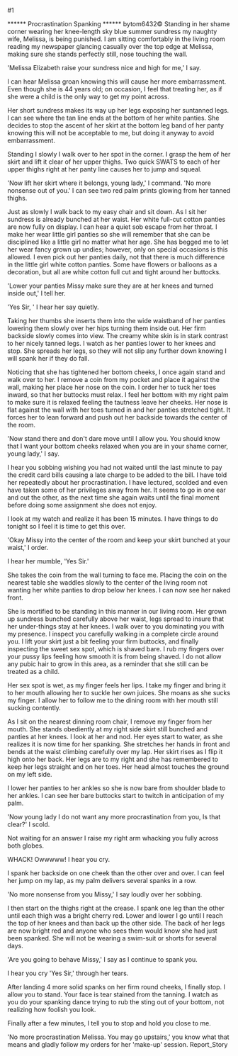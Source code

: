 #1 

 

 ****** Procrastination Spanking ****** bytom6432© Standing in her shame corner wearing her knee-length sky blue summer sundress my naughty wife, Melissa, is being punished. I am sitting comfortably in the living room reading my newspaper glancing casually over the top edge at Melissa, making sure she stands perfectly still, nose touching the wall. 

 'Melissa Elizabeth raise your sundress nice and high for me,' I say. 

 I can hear Melissa groan knowing this will cause her more embarrassment. Even though she is 44 years old; on occasion, I feel that treating her, as if she were a child is the only way to get my point across. 

 Her short sundress makes its way up her legs exposing her suntanned legs. I can see where the tan line ends at the bottom of her white panties. She decides to stop the ascent of her skirt at the bottom leg band of her panty knowing this will not be acceptable to me, but doing it anyway to avoid embarrassment. 

 Standing I slowly I walk over to her spot in the corner. I grasp the hem of her skirt and lift it clear of her upper thighs. Two quick SWATS to each of her upper thighs right at her panty line causes her to jump and squeal. 

 'Now lift her skirt where it belongs, young lady,' I command. 'No more nonsense out of you.' I can see two red palm prints glowing from her tanned thighs. 

 Just as slowly I walk back to my easy chair and sit down. As I sit her sundress is already bunched at her waist. Her white full-cut cotton panties are now fully on display. I can hear a quiet sob escape from her throat. I make her wear little girl panties so she will remember that she can be disciplined like a little girl no matter what her age. She has begged me to let her wear fancy grown up undies; however, only on special occasions is this allowed. I even pick out her panties daily, not that there is much difference in the little girl white cotton panties. Some have flowers or balloons as a decoration, but all are white cotton full cut and tight around her buttocks. 

 'Lower your panties Missy make sure they are at her knees and turned inside out,' I tell her. 

 'Yes Sir, ' I hear her say quietly. 

 Taking her thumbs she inserts them into the wide waistband of her panties lowering them slowly over her hips turning them inside out. Her firm backside slowly comes into view. The creamy white skin is in stark contrast to her nicely tanned legs. I watch as her panties lower to her knees and stop. She spreads her legs, so they will not slip any further down knowing I will spank her if they do fall. 

 Noticing that she has tightened her bottom cheeks, I once again stand and walk over to her. I remove a coin from my pocket and place it against the wall, making her place her nose on the coin. I order her to tuck her toes inward, so that her buttocks must relax. I feel her bottom with my right palm to make sure it is relaxed feeling the tautness leave her cheeks. Her nose is flat against the wall with her toes turned in and her panties stretched tight. It forces her to lean forward and push out her backside towards the center of the room. 

 'Now stand there and don't dare move until I allow you. You should know that I want your bottom cheeks relaxed when you are in your shame corner, young lady,' I say. 

 I hear you sobbing wishing you had not waited until the last minute to pay the credit card bills causing a late charge to be added to the bill. I have told her repeatedly about her procrastination. I have lectured, scolded and even have taken some of her privileges away from her. It seems to go in one ear and out the other, as the next time she again waits until the final moment before doing some assignment she does not enjoy. 

 I look at my watch and realize it has been 15 minutes. I have things to do tonight so I feel it is time to get this over. 

 'Okay Missy into the center of the room and keep your skirt bunched at your waist,' I order. 

 I hear her mumble, 'Yes Sir.' 

 She takes the coin from the wall turning to face me. Placing the coin on the nearest table she waddles slowly to the center of the living room not wanting her white panties to drop below her knees. I can now see her naked front. 

 She is mortified to be standing in this manner in our living room. Her grown up sundress bunched carefully above her waist, legs spread to insure that her under-things stay at her knees. I walk over to you dominating you with my presence. I inspect you carefully walking in a complete circle around you. I lift your skirt just a bit feeling your firm buttocks, and finally inspecting the sweet sex spot, which is shaved bare. I rub my fingers over your pussy lips feeling how smooth it is from being shaved. I do not allow any pubic hair to grow in this area, as a reminder that she still can be treated as a child. 

 Her sex spot is wet, as my finger feels her lips. I take my finger and bring it to her mouth allowing her to suckle her own juices. She moans as she sucks my finger. I allow her to follow me to the dining room with her mouth still sucking contently. 

 As I sit on the nearest dinning room chair, I remove my finger from her mouth. She stands obediently at my right side skirt still bunched and panties at her knees. I look at her and nod. Her eyes start to water, as she realizes it is now time for her spanking. She stretches her hands in front and bends at the waist climbing carefully over my lap. Her skirt rises as I flip it high onto her back. Her legs are to my right and she has remembered to keep her legs straight and on her toes. Her head almost touches the ground on my left side. 

 I lower her panties to her ankles so she is now bare from shoulder blade to her ankles. I can see her bare buttocks start to twitch in anticipation of my palm. 

 'Now young lady I do not want any more procrastination from you, Is that clear?' I scold. 

 Not waiting for an answer I raise my right arm whacking you fully across both globes. 

 WHACK! Owwwww! I hear you cry. 

 I spank her backside on one cheek than the other over and over. I can feel her jump on my lap, as my palm delivers several spanks in a row. 

 'No more nonsense from you Missy,' I say loudly over her sobbing. 

 I then start on the thighs right at the crease. I spank one leg than the other until each thigh was a bright cherry red. Lower and lower I go until I reach the top of her knees and than back up the other side. The back of her legs are now bright red and anyone who sees them would know she had just been spanked. She will not be wearing a swim-suit or shorts for several days. 

 'Are you going to behave Missy,' I say as I continue to spank you. 

 I hear you cry 'Yes Sir,' through her tears. 

 After landing 4 more solid spanks on her firm round cheeks, I finally stop. I allow you to stand. Your face is tear stained from the tanning. I watch as you do your spanking dance trying to rub the sting out of your bottom, not realizing how foolish you look. 

 Finally after a few minutes, I tell you to stop and hold you close to me. 

 'No more procrastination Melissa. You may go upstairs,' you know what that means and gladly follow my orders for her 'make-up' session. Report_Story 

